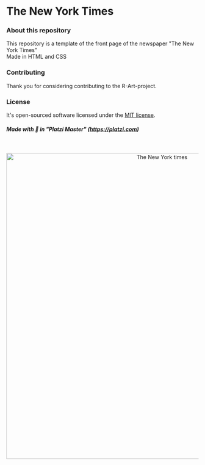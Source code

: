 # The New York Times

### About this repository
This repository is a template of the front page of the newspaper "The New York Times"<br>
Made in HTML and CSS

### Contributing
Thank you for considering contributing to the R-Art-project.

### License
It's open-sourced software licensed under the [MIT license](https://opensource.org/licenses/MIT).

##### Made with 💚 in "Platzi Master" (https://platzi.com)
<br>

<p align="center"><img title="The New York times template" src="https://www.hectorremedios.info/img-add/The-NYT.png" alt="The New York times" itemprop="image" width="800"></p>
